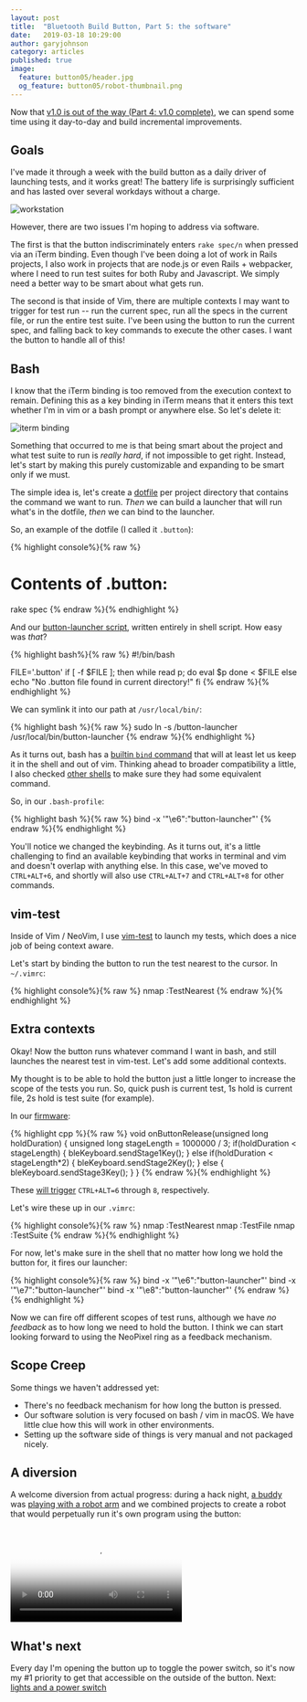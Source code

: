 ```yaml
---
layout: post
title:  "Bluetooth Build Button, Part 5: the software"
date:   2019-03-18 10:29:00
author: garyjohnson
category: articles
published: true
image:
  feature: button05/header.jpg
  og_feature: button05/robot-thumbnail.png
---
```


Now that [v1.0 is out of the way (Part 4: v1.0 complete)](/articles/build-button-v1), we can spend some time using it day-to-day and build incremental improvements.

## Goals

I've made it through a week with the build button as a daily driver of launching tests, and it works great! The battery life is surprisingly sufficient and has lasted over several workdays without a charge.

![workstation](../../images/button05/daily-driver.jpg)

However, there are two issues I'm hoping to address via software.

The first is that the button indiscriminately enters `rake spec/n` when pressed via an iTerm binding. Even though I've been doing a lot of work in Rails projects, I also work in projects that are node.js or even Rails + webpacker, where I need to run test suites for both Ruby and Javascript. We simply need a better way to be smart about what gets run.

The second is that inside of Vim, there are multiple contexts I may want to trigger for test run -- run the current spec, run all the specs in the current file, or run the entire test suite. I've been using the button to run the current spec, and falling back to key commands to execute the other cases. I want the button to handle all of this!

## Bash

I know that the iTerm binding is too removed from the execution context to remain. Defining this as a key binding in iTerm means that it enters this text whether I'm in vim or a bash prompt or anywhere else. So let's delete it:

![iterm binding](../../images/button05/iterm-binding.png)

Something that occurred to me is that being smart about the project and what test suite to run is _really hard_, if not impossible to get right. Instead, let's start by making this purely customizable and expanding to be smart only if we must. 

The simple idea is, let's create a [dotfile](https://wiki.archlinux.org/index.php/Dotfiles) per project directory that contains the command we want to run. _Then_ we can build a launcher that will run what's in the dotfile, _then_ we can bind to the launcher.

So, an example of the dotfile (I called it `.button`):

{% highlight console%}{% raw %}
# Contents of .button:
rake spec
{% endraw %}{% endhighlight %}

And our [button-launcher script](https://github.com/garyjohnson/build-button/blob/master/button-launcher/button-launcher), written entirely in shell script. How easy was _that_?

{% highlight bash%}{% raw %}
#!/bin/bash

FILE='.button'
if [ -f $FILE ]; then
  while read p; do
    eval $p
  done < $FILE
else
  echo "No .button file found in current directory!"
fi
{% endraw %}{% endhighlight %}

We can symlink it into our path at `/usr/local/bin/`:

{% highlight bash %}{% raw %}
sudo ln -s <full path>/button-launcher /usr/local/bin/button-launcher
{% endraw %}{% endhighlight %}

As it turns out, bash has a [builtin `bind` command](https://stackoverflow.com/questions/4200800/in-bash-how-do-i-bind-a-function-key-to-a-command) that will at least let us keep it in the shell and out of vim. Thinking ahead to broader compatibility a little, I also checked [other shells](https://fishshell.com/docs/current/commands.html#bind) to make sure they had some equivalent command.

So, in our `.bash-profile`:

{% highlight bash %}{% raw %}
bind -x '"\e6":"button-launcher"'
{% endraw %}{% endhighlight %}

You'll notice we changed the keybinding. As it turns out, it's a little challenging to find an available keybinding that works in terminal and vim and doesn't overlap with anything else. In this case, we've moved to `CTRL+ALT+6`, and shortly will also use `CTRL+ALT+7` and `CTRL+ALT+8` for other commands.

## vim-test

Inside of Vim / NeoVim, I use [vim-test](https://github.com/janko/vim-test) to launch my tests, which does a nice job of being context aware.

Let's start by binding the button to run the test nearest to the cursor. In `~/.vimrc`:

{% highlight console%}{% raw %}
nmap <silent> <M-6> :TestNearest<CR> 
{% endraw %}{% endhighlight %}

## Extra contexts

Okay! Now the button runs whatever command I want in bash, and still launches the nearest test in vim-test. Let's add some additional contexts.

My thought is to be able to hold the button just a little longer to increase the scope of the tests you run. So, quick push is current test, 1s hold is current file, 2s hold is test suite (for example).

In our [firmware](https://github.com/garyjohnson/build-button/blob/master/firmware/build-button/build-button.ino#L36):

{% highlight cpp %}{% raw %}
void onButtonRelease(unsigned long holdDuration) {
	unsigned long stageLength = 1000000 / 3;
	if(holdDuration < stageLength) {
		bleKeyboard.sendStage1Key();
	} else if(holdDuration < stageLength*2) {
		bleKeyboard.sendStage2Key();
	} else {
		bleKeyboard.sendStage3Key();
	}
}
{% endraw %}{% endhighlight %}

These [will trigger](https://github.com/garyjohnson/build-button/blob/971584ccf41935df530c323840ae0f39e155f7b9/firmware/build-button/BleKeyboardApp.cpp#L14-L27) `CTRL+ALT=6` through `8`, respectively.

Let's wire these up in our `.vimrc`:

{% highlight console%}{% raw %}
nmap <silent> <M-6> :TestNearest<CR> 
nmap <silent> <M-7> :TestFile<CR>
nmap <silent> <M-8> :TestSuite<CR>
{% endraw %}{% endhighlight %}

For now, let's make sure in the shell that no matter how long we hold the button for, it fires our launcher:

{% highlight console%}{% raw %}
bind -x '"\e6":"button-launcher"'
bind -x '"\e7":"button-launcher"'
bind -x '"\e8":"button-launcher"'
{% endraw %}{% endhighlight %}

Now we can fire off different scopes of test runs, although we have _no feedback_ as to how long we need to hold the button. I think we can start looking forward to using the NeoPixel ring as a feedback mechanism.

## Scope Creep

Some things we haven't addressed yet:

* There's no feedback mechanism for how long the button is pressed.
* Our software solution is very focused on bash / vim in macOS. We have little clue how this will work in other environments.
* Setting up the software side of things is very manual and not packaged nicely.

## A diversion

A welcome diversion from actual progress: during a hack night, [a buddy](http://www.datablue.net) was [playing with a robot arm](https://www.dobot.cc) and we combined projects to create a robot that would perpetually run it's own program using the button:

<br>
<video controls="controls" name="robot" src="../../images/button05/robot.mp4" poster="../../images/button05/robot-thumbnail.png" preload="auto"></video>
<br>

## What's next

Every day I'm opening the button up to toggle the power switch, so it's now my #1 priority to get that accessible on the outside of the button. Next: [lights and a power switch](/articles/lights-and-a-power-switch)

